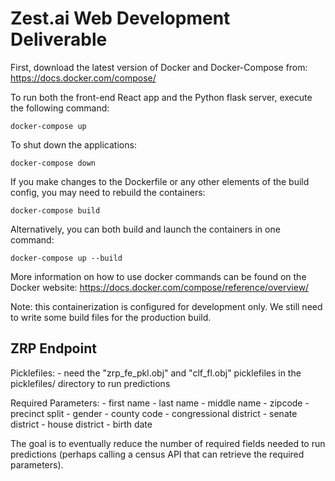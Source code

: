 # Zest.ai Web Development Deliverable #

First, download the latest version of Docker and Docker-Compose from: https://docs.docker.com/compose/

To run both the front-end React app and the Python flask server, execute the following command:

`docker-compose up`

To shut down the applications:

`docker-compose down`

If you make changes to the Dockerfile or any other elements of the build config, you may need to rebuild the containers:

`docker-compose build`

Alternatively, you can both build and launch the containers in one command:

`docker-compose up --build`

More information on how to use docker commands can be found on the Docker website: https://docs.docker.com/compose/reference/overview/ 

Note: this containerization is configured for development only. We still need to write some build files for the production build.

## ZRP Endpoint ##

Picklefiles:
    - need the "zrp_fe_pkl.obj" and "clf_fl.obj" picklefiles in the picklefiles/ directory to run predictions

Required Parameters:
    - first name
    - last name
    - middle name
    - zipcode
    - precinct split
    - gender
    - county code
    - congressional district
    - senate district
    - house district
    - birth date

The goal is to eventually reduce the number of required fields needed to run predictions (perhaps calling a census API that can retrieve the required parameters). 